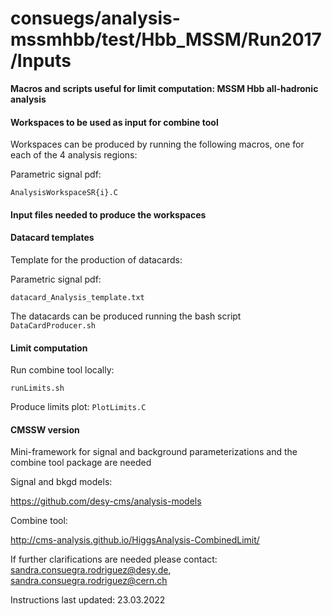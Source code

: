 # consuegs/analysis-mssmhbb/test/Hbb_MSSM/Run2017/Inputs 

**Macros and scripts useful for limit computation: MSSM Hbb all-hadronic analysis**


####  Workspaces to be used as input for combine tool

Workspaces can be produced by running the following macros,  one for each of the 4 analysis regions:


Parametric signal pdf:

`AnalysisWorkspaceSR{i}.C`


#### Input files needed to produce the workspaces


#### Datacard templates

Template for the production of datacards:

   Parametric signal pdf:

   `datacard_Analysis_template.txt`
   
The datacards can be produced running the bash script `DataCardProducer.sh` 

#### Limit computation 


Run combine tool locally:

`runLimits.sh`

Produce limits plot:
`PlotLimits.C`


#### CMSSW version
Mini-framework for signal and background parameterizations and the combine tool package are needed

Signal and bkgd models:

https://github.com/desy-cms/analysis-models


Combine tool:

http://cms-analysis.github.io/HiggsAnalysis-CombinedLimit/



If further clarifications are needed please contact: sandra.consuegra.rodriguez@desy.de, sandra.consuegra.rodriguez@cern.ch
                                            
Instructions last updated: 23.03.2022 
